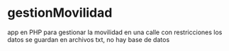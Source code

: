 # gestionMovilidad
app en PHP para gestionar la movilidad en una calle con restricciones
los datos se guardan en archivos txt, no hay base de datos

